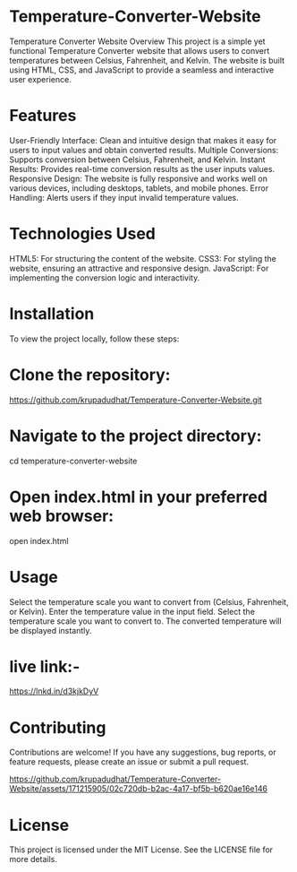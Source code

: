 # Temperature-Converter-Website
Temperature Converter Website Overview This project is a simple yet functional Temperature Converter website that allows users to convert temperatures between Celsius, Fahrenheit, and Kelvin. The website is built using HTML, CSS, and JavaScript to provide a seamless and interactive user experience.
# Features
User-Friendly Interface: Clean and intuitive design that makes it easy for users to input values and obtain converted results.
Multiple Conversions: Supports conversion between Celsius, Fahrenheit, and Kelvin.
Instant Results: Provides real-time conversion results as the user inputs values.
Responsive Design: The website is fully responsive and works well on various devices, including desktops, tablets, and mobile phones.
Error Handling: Alerts users if they input invalid temperature values.
# Technologies Used
HTML5: For structuring the content of the website.
CSS3: For styling the website, ensuring an attractive and responsive design.
JavaScript: For implementing the conversion logic and interactivity.

# Installation
To view the project locally, follow these steps:
# Clone the repository:
https://github.com/krupadudhat/Temperature-Converter-Website.git
# Navigate to the project directory:
cd temperature-converter-website
# Open index.html in your preferred web browser:
open index.html
# Usage
Select the temperature scale you want to convert from (Celsius, Fahrenheit, or Kelvin).
Enter the temperature value in the input field.
Select the temperature scale you want to convert to.
The converted temperature will be displayed instantly.

# live link:- 
https://lnkd.in/d3kjkDyV
# Contributing
Contributions are welcome! If you have any suggestions, bug reports, or feature requests, please create an issue or submit a pull request.

https://github.com/krupadudhat/Temperature-Converter-Website/assets/171215905/02c720db-b2ac-4a17-bf5b-b620ae16e146


# License
This project is licensed under the MIT License. See the LICENSE file for more details.
